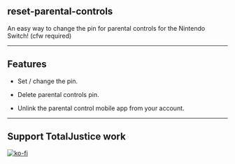 ## reset-parental-controls

An easy way to change the pin for parental controls for the Nintendo Switch! (cfw required)

----

## Features

- Set / change the pin.

- Delete parental controls pin.

- Unlink the parental control mobile app from your account.

----

## Support TotalJustice work

[![ko-fi](https://www.ko-fi.com/img/githubbutton_sm.svg)](https://ko-fi.com/P5P81CQOY)
